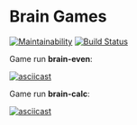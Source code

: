 # Brain Games

[![Maintainability](https://api.codeclimate.com/v1/badges/dbb952037b2615a83a08/maintainability)](https://codeclimate.com/github/alezi06/frontend-project-lvl1/maintainability)
[![Build Status](https://travis-ci.org/alezi06/frontend-project-lvl1.svg?branch=master)](https://travis-ci.org/alezi06/frontend-project-lvl1)

Game run **brain-even**:

[![asciicast](https://asciinema.org/a/TZUksDB1fEAOH5Pzekqsr1GjC.svg)](https://asciinema.org/a/TZUksDB1fEAOH5Pzekqsr1GjC)

Game run **brain-calc**:

[![asciicast](https://asciinema.org/a/pXdDA6qOW8fmQOSzWsIs76xvO.svg)](https://asciinema.org/a/pXdDA6qOW8fmQOSzWsIs76xvO)